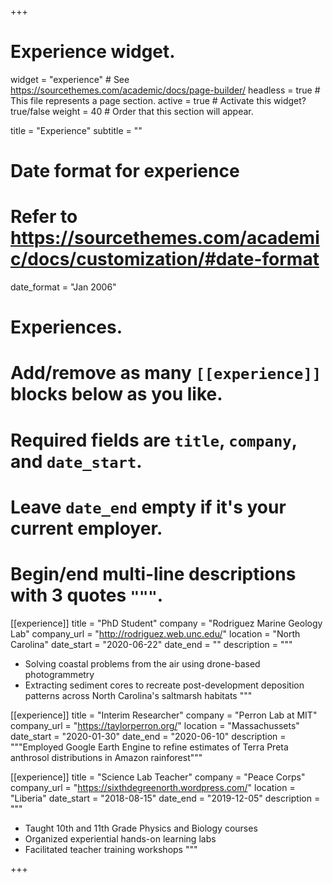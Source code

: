 +++
# Experience widget.
widget = "experience"  # See https://sourcethemes.com/academic/docs/page-builder/
headless = true  # This file represents a page section.
active = true  # Activate this widget? true/false
weight = 40  # Order that this section will appear.

title = "Experience"
subtitle = ""

# Date format for experience
#   Refer to https://sourcethemes.com/academic/docs/customization/#date-format
date_format = "Jan 2006"

# Experiences.
#   Add/remove as many `[[experience]]` blocks below as you like.
#   Required fields are `title`, `company`, and `date_start`.
#   Leave `date_end` empty if it's your current employer.
#   Begin/end multi-line descriptions with 3 quotes `"""`.

[[experience]]
  title = "PhD Student"
  company = "Rodriguez Marine Geology Lab"
  company_url = "http://rodriguez.web.unc.edu/"
  location = "North Carolina"
  date_start = "2020-06-22"
  date_end = ""
  description = """
  * Solving coastal problems from the air using drone-based photogrammetry 
  * Extracting sediment cores to recreate post-development deposition patterns across North Carolina's saltmarsh habitats
  """
  
[[experience]]
  title = "Interim Researcher"
  company = "Perron Lab at MIT"
  company_url = "https://taylorperron.org/"
  location = "Massachussets"
  date_start = "2020-01-30"
  date_end = "2020-06-10"
  description = """Employed Google Earth Engine to refine estimates of Terra Preta anthrosol distributions in Amazon rainforest"""
  
[[experience]]
  title = "Science Lab Teacher"
  company = "Peace Corps"
  company_url = "https://sixthdegreenorth.wordpress.com/"
  location = "Liberia"
  date_start = "2018-08-15"
  date_end = "2019-12-05"
  description = """
  * Taught 10th and 11th Grade Physics and Biology courses
  * Organized experiential hands-on learning labs
  * Facilitated teacher training workshops 
  """

+++
